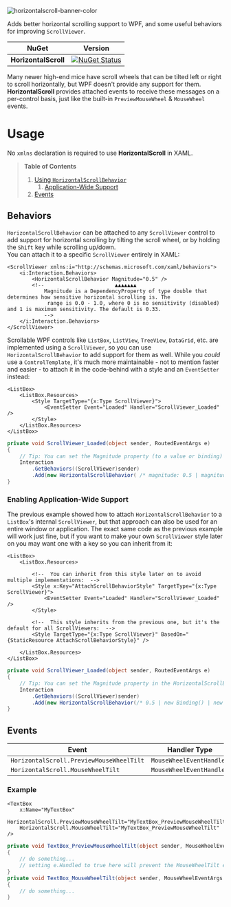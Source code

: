 ![horizontalscroll-banner-color](https://github.com/radj307/HorizontalScroll/assets/1927798/691ca8fd-3c30-4485-b7ef-77041974ea3b)

Adds better horizontal scrolling support to WPF, and some useful behaviors for improving `ScrollViewer`.

| NuGet                | Version |
|----------------------|---------|
| **HorizontalScroll** | [![NuGet Status](http://img.shields.io/nuget/v/HorizontalScroll.svg?style=flat&logo=nuget&label=NuGet)](https://www.nuget.org/packages/HorizontalScroll) |

Many newer high-end mice have scroll wheels that can be tilted left or right to scroll horizontally, but WPF doesn't provide any support for them. **HorizontalScroll** provides attached events to receive these messages on a per-control basis, just like the built-in `PreviewMouseWheel` & `MouseWheel` events.

# Usage

No `xmlns` declaration is required to use **HorizontalScroll** in XAML.

> **Table of Contents**
> 
> 1. [Using `HorizontalScrollBehavior`](#behaviors)
>    1. [Application-Wide Support](#enabling-application-wide-support)
> 3. [Events](#events)

## Behaviors

`HorizontalScrollBehavior` can be attached to any `ScrollViewer` control to add support for horizontal scrolling by tilting the scroll wheel, or by holding the `Shift` key while scrolling up/down.  
You can attach it to a specific `ScrollViewer` entirely in XAML:  
```xaml
<ScrollViewer xmlns:i="http://schemas.microsoft.com/xaml/behaviors">
    <i:Interaction.Behaviors>
        <HorizontalScrollBehavior Magnitude="0.5" />
        <!--                       ▲▲▲▲▲▲▲
            Magnitude is a DependencyProperty of type double that determines how sensitive horizontal scrolling is. The
             range is 0.0 - 1.0, where 0 is no sensitivity (disabled) and 1 is maximum sensitivity. The default is 0.33.
            -->
    </i:Interaction.Behaviors>
</ScrollViewer>
```
Scrollable WPF controls like `ListBox`, `ListView`, `TreeView`, `DataGrid`, etc. are implemented using a `ScrollViewer`, so you can use `HorizontalScrollBehavior` to add support for them as well. While you *could* use a `ControlTemplate`, it's much more maintainable - not to mention faster and easier - to attach it in the code-behind with a style and an `EventSetter` instead:  
```xaml
<ListBox>
    <ListBox.Resources>
        <Style TargetType="{x:Type ScrollViewer}">
            <EventSetter Event="Loaded" Handler="ScrollViewer_Loaded" />
        </Style>
    </ListBox.Resources>
</ListBox>
```
```csharp
private void ScrollViewer_Loaded(object sender, RoutedEventArgs e)
{
    // Tip: You can set the Magnitude property (to a value or binding) in the HorizontalScrollBehavior constructor.
    Interaction
        .GetBehaviors((ScrollViewer)sender)
        .Add(new HorizontalScrollBehavior( /* magnitude: 0.5 | magnitudeBinding: new Binding() */ ));
}
```

### Enabling Application-Wide Support

The previous example showed how to attach `HorizontalScrollBehavior` to a `ListBox`'s internal `ScrollViewer`, but that approach can also be used for an entire window or application. The exact same code as the previous example will work just fine, but if you want to make your own `ScrollViewer` style later on you may want one with a key so you can inherit from it:  
```xaml
<ListBox>
    <ListBox.Resources>

        <!--  You can inherit from this style later on to avoid multiple implementations:  -->
        <Style x:Key="AttachScrollBehaviorStyle" TargetType="{x:Type ScrollViewer}">
            <EventSetter Event="Loaded" Handler="ScrollViewer_Loaded" />
        </Style>

        <!--  This style inherits from the previous one, but it's the default for all ScrollViewers:  -->
        <Style TargetType="{x:Type ScrollViewer}" BasedOn="{StaticResource AttachScrollBehaviorStyle}" />

    </ListBox.Resources>
</ListBox>
```
```csharp
private void ScrollViewer_Loaded(object sender, RoutedEventArgs e)
{
    // Tip: You can set the Magnitude property in the HorizontalScrollBehavior constructor.
    Interaction
        .GetBehaviors((ScrollViewer)sender)
        .Add(new HorizontalScrollBehavior(/* 0.5 | new Binding() | new MultiBinding() */));
}
```


## Events

| Event                                    | Handler Type             | EventArgs Type        |
|------------------------------------------|--------------------------|-----------------------|
| `HorizontalScroll.PreviewMouseWheelTilt` | `MouseWheelEventHandler` | `MouseWheelEventArgs` |
| `HorizontalScroll.MouseWheelTilt`        | `MouseWheelEventHandler` | `MouseWheelEventArgs` |

### Example

```xaml
<TextBox
    x:Name="MyTextBox"
    HorizontalScroll.PreviewMouseWheelTilt="MyTextBox_PreviewMouseWheelTilt"
    HorizontalScroll.MouseWheelTilt="MyTextBox_PreviewMouseWheelTilt" />
```

```csharp
private void TextBox_PreviewMouseWheelTilt(object sender, MouseWheelEventArgs e)
{
    // do something...
    // setting e.Handled to true here will prevent the MouseWheelTilt event from firing.
}
private void TextBox_MouseWheelTilt(object sender, MouseWheelEventArgs e)
{
    // do something...
}
```
